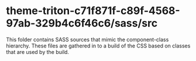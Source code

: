 # theme-triton-c71f871f-c89f-4568-97ab-329b4c6f46c6/sass/src

This folder contains SASS sources that mimic the component-class hierarchy. These files
are gathered in to a build of the CSS based on classes that are used by the build.
